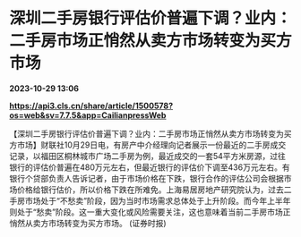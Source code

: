 # 深圳二手房银行评估价普遍下调？业内：二手房市场正悄然从卖方市场转变为买方市场

**2023-10-29 13:06**

**https://api3.cls.cn/share/article/1500578?os=web&sv=7.7.5&app=CailianpressWeb**

【深圳二手房银行评估价普遍下调？业内：二手房市场正悄然从卖方市场转变为买方市场】财联社10月29日电，有房产中介经理向记者展示一份最近的二手房成交记录，以福田区桐林城市广场二手房为例，最近成交的一套54平方米房源，过往银行的评估价普遍在480万元左右，但最近银行的评估价下调至436万元左右。有银行个贷部负责人告诉记者，由于市场价格在下跌，银行合作的评估公司会根据市场价格给银行估价，所以价格下跌在所难免。上海易居房地产研究院认为，过去二手房市场处于“不愁卖”阶段，因为当时市场需求总体处于上升阶段。而今年上半年则处于“愁卖”阶段。这一重大变化或风险需要关注，这也意味着当前二手房市场正悄然从卖方市场转变为买方市场。 (证券时报)